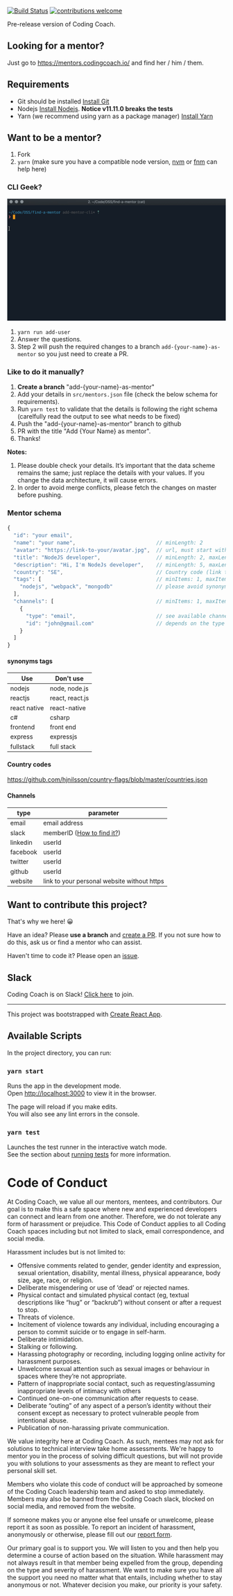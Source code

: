 [![Build Status](https://travis-ci.com/Coding-Coach/find-a-mentor.svg?branch=master)](https://travis-ci.com/Coding-Coach/find-a-mentor)
[![contributions welcome](https://img.shields.io/badge/contributions-welcome-brightgreen.svg?style=flat)](https://github.com/Coding-Coach/find-a-mentor/issues)

Pre-release version of Coding Coach.

## Looking for a mentor?

Just go to https://mentors.codingcoach.io/ and find her / him / them.

## Requirements
- Git should be installed [Install Git](https://git-scm.com/downloads)
- Nodejs [Install Nodejs](https://nodejs.org/en/download/). **Notice v11.11.0 breaks the tests**
- Yarn (we recommend using yarn as a package manager) [Install Yarn](https://yarnpkg.com/en/)

## Want to be a mentor?

1. Fork
1. `yarn` (make sure you have a compatible node version, [nvm](https://github.com/creationix/nvm) or [fnm](https://github.com/Schniz/fnm#installation) can help here)

### CLI Geek?

![Add user - demo](docs-assets/demo-add-user.gif)

1. `yarn run add-user`
1. Answer the questions.
1. Step 2 will push the required changes to a branch `add-{your-name}-as-mentor` so you just need to create a PR.

### Like to do it manually?
1. **Create a branch** "add-{your-name}-as-mentor"
1. Add your details in `src/mentors.json` file (check the below schema for requirements).
1. Run `yarn test` to validate that the details is following the right schema (carelfully read the output to see what needs to be fixed)
1. Push the "add-{your-name}-as-mentor" branch to github
1. PR with the title "Add {Your Name} as mentor".
1. Thanks!

**Notes:**

1. Please double check your details. It’s important that the data scheme remains the same; just replace the details with your values. If you change the data architecture, it will cause errors.
2. In order to avoid merge conflicts, please fetch the changes on master before pushing.

### Mentor schema

```javascript
{
  "id": "your email",
  "name": "your name",                          // minLength: 2
  "avatar": "https://link-to-your/avatar.jpg",  // url, must start with https://
  "title": "NodeJS developer",                  // minLength: 2, maxLength: 30
  "description": "Hi, I'm NodeJs developer",    // minLength: 5, maxLength: 80 optional
  "country": "SE",                              // Country code (link to the list below)
  "tags": [                                     // minItems: 1, maxItems: 5
    "nodejs", "webpack", "mongodb"              // please avoid synonyms (see list below)
  ],
  "channels": [                                 // minItems: 1, maxItems: 3
    {
      "type": "email",                          // see available channels below
      "id": "john@gmail.com"                    // depends on the type
    }
  ]
}
```

#### synonyms tags

| Use          | Don't use       |
|--------------|-----------------|
| nodejs       | node, node.js   |
| reactjs      | react, react.js |
| react native | react-native    |
| c#           | csharp          |
| frontend     | front end       |
| express      | expressjs       |
| fullstack    | full stack      |

#### Country codes

https://github.com/hjnilsson/country-flags/blob/master/countries.json

#### Channels

| type     | parameter                                                                                                               |
|----------|-------------------------------------------------------------------------------------------------------------------------|
| email    | email address                                                                                                           |
| slack    | memberID ([How to find it?](https://medium.com/@moshfeu/how-to-find-my-member-id-in-slack-workspace-d4bba942e38c#88b8)) |
| linkedin | userId                                                                                                                  |
| facebook | userId                                                                                                                  |
| twitter  | userId                                                                                                                  |
| github   | userId                                                                                                                  |
| website  | link to your personal website without https                                                                             |

## Want to contribute this project?

That's why we here! 😀

Have an idea? Please **use a branch** and [create a PR](https://help.github.com/articles/creating-a-pull-request/). If you not sure how to do this, ask us or find a mentor who can assist.

Haven't time to code it? Please open an [issue](https://github.com/Coding-Coach/find-a-mentor/issues/new).

## Slack

Coding Coach is on Slack! [Click here](https://coding-coach.slack.com/join/shared_invite/enQtNDYxNTcwMjk4MDcwLThiZjY1MTM2YTU1YzM2MGI1N2Y1NDI3ZGM1MGRhNjdiZjU0MzE1YjMxZjdlZmVlNDdhNmFhN2RhNGIxZmE1YTI) to join.

---

This project was bootstrapped with [Create React App](https://github.com/facebook/create-react-app).

## Available Scripts

In the project directory, you can run:

### `yarn start`

Runs the app in the development mode.<br>
Open [http://localhost:3000](http://localhost:3000) to view it in the browser.

The page will reload if you make edits.<br>
You will also see any lint errors in the console.

### `yarn test`

Launches the test runner in the interactive watch mode.<br>
See the section about [running tests](https://facebook.github.io/create-react-app/docs/running-tests) for more information.

# Code of Conduct
At Coding Coach, we value all our mentors, mentees, and contributors. Our goal is to make this a safe space where new and experienced developers can connect and learn from one another. Therefore, we do not tolerate any form of harassment or prejudice. This Code of Conduct applies to all Coding Coach spaces including but not limited to slack, email correspondence, and social media.

Harassment includes but is not limited to:
- Offensive comments related to gender, gender identity and expression, sexual orientation, disability, mental illness, physical appearance, body size, age, race, or religion.
- Deliberate misgendering or use of ‘dead’ or rejected names.
- Physical contact and simulated physical contact (eg, textual descriptions like “hug” or “backrub”) without consent or after a request to stop.
- Threats of violence.
- Incitement of violence towards any individual, including encouraging a person to commit suicide or to engage in self-harm.
- Deliberate intimidation.
- Stalking or following.
- Harassing photography or recording, including logging online activity for harassment purposes.
- Unwelcome sexual attention such as sexual images or behaviour in spaces where they’re not appropriate.
- Pattern of inappropriate social contact, such as requesting/assuming inappropriate levels of intimacy with others
- Continued one-on-one communication after requests to cease.
- Deliberate “outing” of any aspect of a person’s identity without their consent except as necessary to protect vulnerable people from intentional abuse.
- Publication of non-harassing private communication.

We value integrity here at Coding Coach. As such, mentees may not ask for solutions to technical interview take home assessments. We're happy to mentor you in the process of solving difficult questions, but will not provide you with solutions to your assessments as they are meant to reflect your personal skill set.

Members who violate this code of conduct will be approached by someone of the Coding Coach leadership team and asked to stop immediately. Members may also be banned from the Coding Coach slack, blocked on social media, and removed from the website.

If someone makes you or anyone else feel unsafe or unwelcome, please report it as soon as possible. To report an incident of harassment, anonymously or otherwise, please fill out our [report form](https://forms.gle/bcSWqNNcsdo3zDD17).

Our primary goal is to support you. We will listen to you and then help you determine a course of action based on the situation. While harassment may not always result in that member being expelled from the group, depending on the type and severity of harassment. We want to make sure you have all the support you need no matter what that entails, including whether to stay anonymous or not. Whatever decision you make, our priority is your safety.
